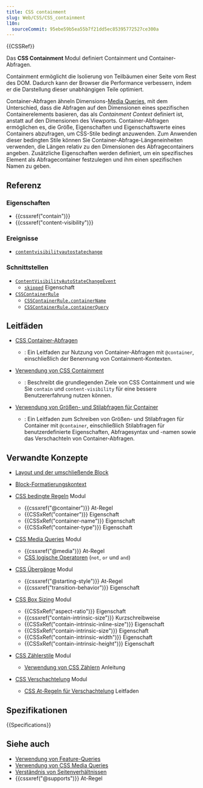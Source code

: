 ```yaml
---
title: CSS containment
slug: Web/CSS/CSS_containment
l10n:
  sourceCommit: 95ebe59b5ea55b7f21dd5ec85395772527ce300a
---
```


{{CSSRef}}

Das **CSS Containment** Modul definiert Containment und Container-Abfragen.

Containment ermöglicht die Isolierung von Teilbäumen einer Seite vom Rest des DOM. Dadurch kann der Browser die Performance verbessern, indem er die Darstellung dieser unabhängigen Teile optimiert.

Container-Abfragen ähneln Dimensions-[Media Queries](/de/docs/Web/CSS/CSS_media_queries), mit dem Unterschied, dass die Abfragen auf den Dimensionen eines spezifischen Containerelements basieren, das als _Containment Context_ definiert ist, anstatt auf den Dimensionen des Viewports. Container-Abfragen ermöglichen es, die Größe, Eigenschaften und Eigenschaftswerte eines Containers abzufragen, um CSS-Stile bedingt anzuwenden. Zum Anwenden dieser bedingten Stile können Sie Container-Abfrage-Längeneinheiten verwenden, die Längen relativ zu den Dimensionen des Abfragecontainers angeben. Zusätzliche Eigenschaften werden definiert, um ein spezifisches Element als Abfragecontainer festzulegen und ihm einen spezifischen Namen zu geben.

## Referenz

### Eigenschaften

- {{cssxref("contain")}}
- {{cssxref("content-visibility")}}

### Ereignisse

- [`contentvisibilityautostatechange`](/de/docs/Web/API/Element/contentvisibilityautostatechange_event)

### Schnittstellen

- [`ContentVisibilityAutoStateChangeEvent`](/de/docs/Web/API/ContentVisibilityAutoStateChangeEvent)
  - [`skipped`](/de/docs/Web/API/ContentVisibilityAutoStateChangeEvent/skipped) Eigenschaft
- [`CSSContainerRule`](/de/docs/Web/API/CSSContainerRule)
  - [`CSSContainerRule.containerName`](/de/docs/Web/API/CSSContainerRule/containerName)
  - [`CSSContainerRule.containerQuery`](/de/docs/Web/API/CSSContainerRule/containerQuery)

## Leitfäden

- [CSS Container-Abfragen](/de/docs/Web/CSS/CSS_containment/Container_queries)

  - : Ein Leitfaden zur Nutzung von Container-Abfragen mit `@container`, einschließlich der Benennung von Containment-Kontexten.

- [Verwendung von CSS Containment](/de/docs/Web/CSS/CSS_containment/Using_CSS_containment)

  - : Beschreibt die grundlegenden Ziele von CSS Containment und wie Sie `contain` und `content-visibility` für eine bessere Benutzererfahrung nutzen können.

- [Verwendung von Größen- und Stilabfragen für Container](/de/docs/Web/CSS/CSS_containment/Container_size_and_style_queries)

  - : Ein Leitfaden zum Schreiben von Größen- und Stilabfragen für Container mit `@container`, einschließlich Stilabfragen für benutzerdefinierte Eigenschaften, Abfragesyntax und -namen sowie das Verschachteln von Container-Abfragen.

## Verwandte Konzepte

- [Layout und der umschließende Block](/de/docs/Web/CSS/Containing_block)
- [Block-Formatierungskontext](/de/docs/Web/CSS/CSS_display/Block_formatting_context)

- [CSS bedingte Regeln](/de/docs/Web/CSS/CSS_conditional_rules) Modul

  - {{cssxref("@container")}} At-Regel
  - {{CSSxRef("container")}} Eigenschaft
  - {{CSSxRef("container-name")}} Eigenschaft
  - {{CSSxRef("container-type")}} Eigenschaft

- [CSS Media Queries](/de/docs/Web/CSS/CSS_media_queries) Modul

  - {{cssxref("@media")}} At-Regel
  - [CSS logische Operatoren](/de/docs/Web/CSS/@media#logical_operators) (`not`, `or` und `and`)

- [CSS Übergänge](/de/docs/Web/CSS/CSS_transitions) Modul

  - {{cssxref("@starting-style")}} At-Regel
  - {{cssxref("transition-behavior")}} Eigenschaft

- [CSS Box Sizing](/de/docs/Web/CSS/CSS_box_sizing) Modul

  - {{CSSxRef("aspect-ratio")}} Eigenschaft
  - {{cssxref("contain-intrinsic-size")}} Kurzschreibweise
  - {{CSSxRef("contain-intrinsic-inline-size")}} Eigenschaft
  - {{CSSxRef("contain-intrinsic-size")}} Eigenschaft
  - {{CSSxRef("contain-intrinsic-width")}} Eigenschaft
  - {{CSSxRef("contain-intrinsic-height")}} Eigenschaft

- [CSS Zählerstile](/de/docs/Web/CSS/CSS_counter_styles) Modul

  - [Verwendung von CSS Zählern](/de/docs/Web/CSS/CSS_counter_styles/Using_CSS_counters) Anleitung

- [CSS Verschachtelung](/de/docs/Web/CSS/CSS_nesting) Modul

  - [CSS At-Regeln für Verschachtelung](/de/docs/Web/CSS/CSS_nesting/Nesting_at-rules) Leitfaden

## Spezifikationen

{{Specifications}}

## Siehe auch

- [Verwendung von Feature-Queries](/de/docs/Web/CSS/CSS_conditional_rules/Using_feature_queries)
- [Verwendung von CSS Media Queries](/de/docs/Web/CSS/CSS_media_queries/Using_media_queries)
- [Verständnis von Seitenverhältnissen](/de/docs/Web/CSS/CSS_box_sizing/Understanding_aspect-ratio)
- {{cssxref("@supports")}} At-Regel
